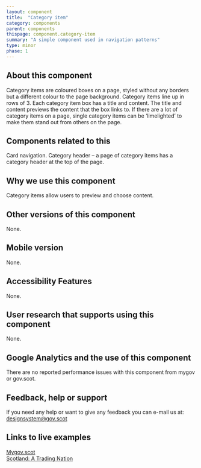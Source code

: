 ```yaml
---
layout: component
title:  "Category item"
category: components
parent: components
thispage: component.category-item
summary: "A simple component used in navigation patterns"
type: minor
phase: 1
---
```


## About this component
Category items are coloured boxes on a page, styled without any borders but a different colour to the page background. Category items line up in rows of 3. Each category item box has a title and content. The title and content previews the content that the box links to.
If there are a lot of category items on a page, single category items can be ‘limelighted’ to make them stand out from others on the page.

## Components related to this
Card navigation.
Category header – a page of category items has a category header at the top of the page.  

## Why we use this component
Category items allow users to preview and choose content.  

## Other versions of this component
None.  

## Mobile version
None.  

## Accessibility Features
None.  

## User research that supports using this component
None.  

## Google Analytics and the use of this component
There are no reported performance issues with this component from mygov or gov.scot.  

## Feedback, help or support
If you need any help or want to give any feedback you can e-mail us at:
[designsystem@gov.scot](mailto:designsystem@gov.scot)  

## Links to live examples  

[Mygov.scot](https://www.mygov.scot/births-deaths-marriages/)  
[Scotland: A Trading Nation](https://tradingnation.mygov.scot/sectors/)
